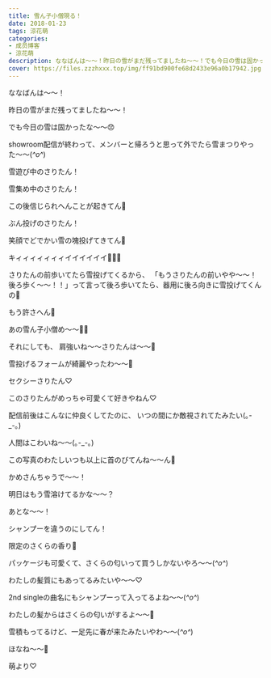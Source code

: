 ```yaml
---
title: 雪ん子小僧現る！
date: 2018-01-23
tags: 涼花萌
categories: 
- 成员博客
- 涼花萌
description: ななばんは〜〜！昨日の雪がまだ残ってましたね〜〜！でも今日の雪は固かったな〜〜😞showroom配信が終わって、メンバーと帰ろうと思って外でたら雪まつりやった〜...
cover: https://files.zzzhxxx.top/img/ff91bd900fe68d2433e96a0b17942.jpg 
---
```







ななばんは〜〜！






昨日の雪がまだ残ってましたね〜〜！



でも今日の雪は固かったな〜〜😞





showroom配信が終わって、メンバーと帰ろうと思って外でたら雪まつりやった〜〜(*^o^*)






雪遊び中のさりたん！












雪集め中のさりたん！














この後信じられへんことが起きてん👿









ぶん投げのさりたん！








笑顔でどでかい雪の塊投げてきてん👿







キィィィィィィィイイイイイイ👿👿👿






さりたんの前歩いてたら雪投げてくるから、
「もうさりたんの前いやや〜〜！後ろ歩く〜〜！！」って言って後ろ歩いてたら、器用に後ろ向きに雪投げてくんの🙊






もう許さへん👿


あの雪ん子小僧め〜〜👿👿









それにしても、
肩強いね〜〜さりたんは〜〜🙈




雪投げるフォームが綺麗やったわ〜〜🙈












セクシーさりたん♡









このさりたんがめっちゃ可愛くて好きやねん♡






配信前後はこんなに仲良くしてたのに、
いつの間にか敵視されてたみたい(｡-_-｡)





人間はこわいね〜〜(｡-_-｡)








この写真のわたしいつも以上に首のびてんね〜〜ん🐢


かめさんちゃうで〜〜！







明日はもう雪溶けてるかな〜〜？









あとな〜〜！




シャンプーを違うのにしてん！




限定のさくらの香り🌸




パッケージも可愛くて、さくらの匂いって買うしかないやろ〜〜(*^o^*)





わたしの髪質にもあってるみたいや〜〜♡







2nd singleの曲名にもシャンプーって入ってるよね〜〜(*^o^*)




わたしの髪からはさくらの匂いがするよ〜〜🌸



雪積もってるけど、一足先に春が来たみたいやわ〜〜(*^o^*)







ほなね〜〜🌸



萌より♡



